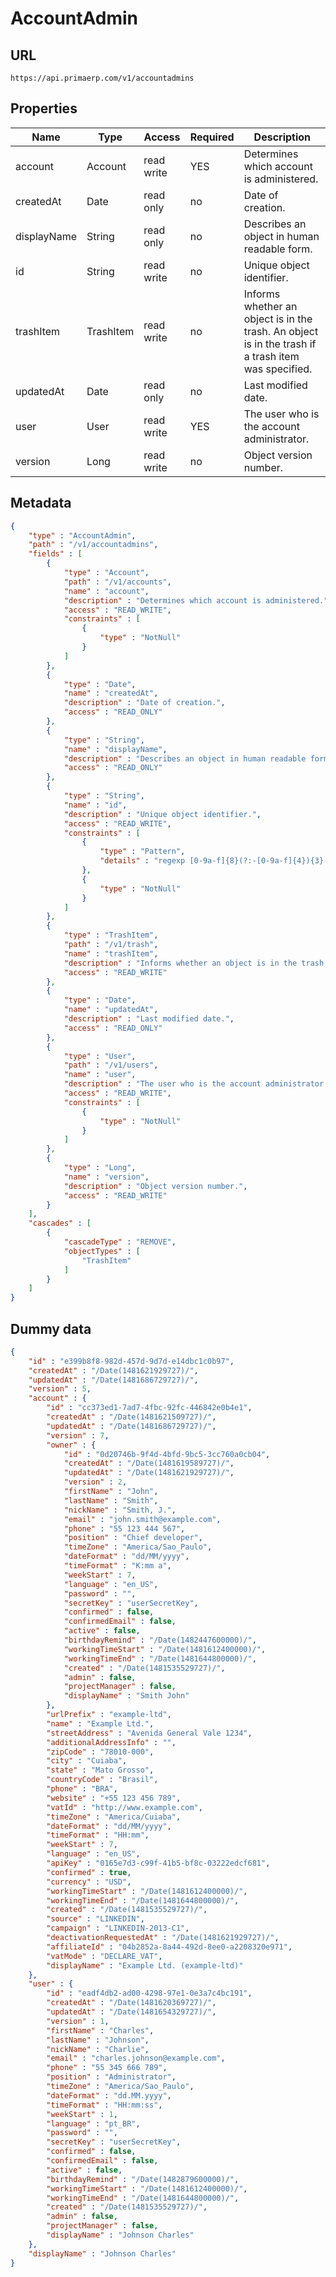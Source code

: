 AccountAdmin
==

## URL

	https://api.primaerp.com/v1/accountadmins

## Properties

| Name        | Type      | Access     | Required | Description                                                                                         |
|-------------|-----------|------------|----------|-----------------------------------------------------------------------------------------------------|
| account     | Account   | read write | YES      | Determines which account is administered.                                                           |
| createdAt   | Date      | read only  | no       | Date of creation.                                                                                   |
| displayName | String    | read only  | no       | Describes an object in human readable form.                                                         |
| id          | String    | read write | no       | Unique object identifier.                                                                           |
| trashItem   | TrashItem | read write | no       | Informs whether an object is in the trash. An object is in the trash if a trash item was specified. |
| updatedAt   | Date      | read only  | no       | Last modified date.                                                                                 |
| user        | User      | read write | YES      | The user who is the account administrator.                                                          |
| version     | Long      | read write | no       | Object version number.                                                                              |

## Metadata

```JSON
{
	"type" : "AccountAdmin",
	"path" : "/v1/accountadmins",
	"fields" : [
		{
			"type" : "Account",
			"path" : "/v1/accounts",
			"name" : "account",
			"description" : "Determines which account is administered.",
			"access" : "READ_WRITE",
			"constraints" : [
				{
					"type" : "NotNull"
				}
			]
		},
		{
			"type" : "Date",
			"name" : "createdAt",
			"description" : "Date of creation.",
			"access" : "READ_ONLY"
		},
		{
			"type" : "String",
			"name" : "displayName",
			"description" : "Describes an object in human readable form.",
			"access" : "READ_ONLY"
		},
		{
			"type" : "String",
			"name" : "id",
			"description" : "Unique object identifier.",
			"access" : "READ_WRITE",
			"constraints" : [
				{
					"type" : "Pattern",
					"details" : "regexp [0-9a-f]{8}(?:-[0-9a-f]{4}){3}-[0-9a-f]{12}"
				},
				{
					"type" : "NotNull"
				}
			]
		},
		{
			"type" : "TrashItem",
			"path" : "/v1/trash",
			"name" : "trashItem",
			"description" : "Informs whether an object is in the trash. An object is in the trash if a trash item was specified.",
			"access" : "READ_WRITE"
		},
		{
			"type" : "Date",
			"name" : "updatedAt",
			"description" : "Last modified date.",
			"access" : "READ_ONLY"
		},
		{
			"type" : "User",
			"path" : "/v1/users",
			"name" : "user",
			"description" : "The user who is the account administrator.",
			"access" : "READ_WRITE",
			"constraints" : [
				{
					"type" : "NotNull"
				}
			]
		},
		{
			"type" : "Long",
			"name" : "version",
			"description" : "Object version number.",
			"access" : "READ_WRITE"
		}
	],
	"cascades" : [
		{
			"cascadeType" : "REMOVE",
			"objectTypes" : [
				"TrashItem"
			]
		}
	]
}
```

## Dummy data

```JSON
{
	"id" : "e399b8f8-982d-457d-9d7d-e14dbc1c0b97",
	"createdAt" : "/Date(1481621929727)/",
	"updatedAt" : "/Date(1481686729727)/",
	"version" : 5,
	"account" : {
		"id" : "cc373ed1-7ad7-4fbc-92fc-446842e0b4e1",
		"createdAt" : "/Date(1481621509727)/",
		"updatedAt" : "/Date(1481686729727)/",
		"version" : 7,
		"owner" : {
			"id" : "0d20746b-9f4d-4bfd-9bc5-3cc760a0cb04",
			"createdAt" : "/Date(1481619589727)/",
			"updatedAt" : "/Date(1481621929727)/",
			"version" : 2,
			"firstName" : "John",
			"lastName" : "Smith",
			"nickName" : "Smith, J.",
			"email" : "john.smith@example.com",
			"phone" : "55 123 444 567",
			"position" : "Chief developer",
			"timeZone" : "America/Sao_Paulo",
			"dateFormat" : "dd/MM/yyyy",
			"timeFormat" : "K:mm a",
			"weekStart" : 7,
			"language" : "en_US",
			"password" : "",
			"secretKey" : "userSecretKey",
			"confirmed" : false,
			"confirmedEmail" : false,
			"active" : false,
			"birthdayRemind" : "/Date(1482447600000)/",
			"workingTimeStart" : "/Date(1481612400000)/",
			"workingTimeEnd" : "/Date(1481644800000)/",
			"created" : "/Date(1481535529727)/",
			"admin" : false,
			"projectManager" : false,
			"displayName" : "Smith John"
		},
		"urlPrefix" : "example-ltd",
		"name" : "Example Ltd.",
		"streetAddress" : "Avenida General Vale 1234",
		"additionalAddressInfo" : "",
		"zipCode" : "78010-000",
		"city" : "Cuiaba",
		"state" : "Mato Grosso",
		"countryCode" : "Brasil",
		"phone" : "BRA",
		"website" : "+55 123 456 789",
		"vatId" : "http://www.example.com",
		"timeZone" : "America/Cuiaba",
		"dateFormat" : "dd/MM/yyyy",
		"timeFormat" : "HH:mm",
		"weekStart" : 7,
		"language" : "en_US",
		"apiKey" : "0165e7d3-c99f-41b5-bf8c-03222edcf681",
		"confirmed" : true,
		"currency" : "USD",
		"workingTimeStart" : "/Date(1481612400000)/",
		"workingTimeEnd" : "/Date(1481644800000)/",
		"created" : "/Date(1481535529727)/",
		"source" : "LINKEDIN",
		"campaign" : "LINKEDIN-2013-C1",
		"deactivationRequestedAt" : "/Date(1481621929727)/",
		"affiliateId" : "04b2852a-8a44-492d-8ee0-a2208320e971",
		"vatMode" : "DECLARE_VAT",
		"displayName" : "Example Ltd. (example-ltd)"
	},
	"user" : {
		"id" : "eadf4db2-ad00-4298-97e1-0e3a7c4bc191",
		"createdAt" : "/Date(1481620369727)/",
		"updatedAt" : "/Date(1481654329727)/",
		"version" : 1,
		"firstName" : "Charles",
		"lastName" : "Johnson",
		"nickName" : "Charlie",
		"email" : "charles.johnson@example.com",
		"phone" : "55 345 666 789",
		"position" : "Administrator",
		"timeZone" : "America/Sao_Paulo",
		"dateFormat" : "dd.MM.yyyy",
		"timeFormat" : "HH:mm:ss",
		"weekStart" : 1,
		"language" : "pt_BR",
		"password" : "",
		"secretKey" : "userSecretKey",
		"confirmed" : false,
		"confirmedEmail" : false,
		"active" : false,
		"birthdayRemind" : "/Date(1482879600000)/",
		"workingTimeStart" : "/Date(1481612400000)/",
		"workingTimeEnd" : "/Date(1481644800000)/",
		"created" : "/Date(1481535529727)/",
		"admin" : false,
		"projectManager" : false,
		"displayName" : "Johnson Charles"
	},
	"displayName" : "Johnson Charles"
}
```
